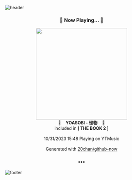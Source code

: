 ![header](https://capsule-render.vercel.app/api?type=wave&height=170&section=header&fontColor=090707&fontAlignX=45&fontAlignY=65&fontSize=100)

<h3 align="center">🎵 Now Playing... 🎵</h3>
<p align="center">
  <a href="https://music.youtube.com/watch?v=k0g04t7ZeSw">
    <img width="300" src="https://lh3.googleusercontent.com/CS9aE9fPqjKPhj2VBlDPhTq15nZquoSIiT9W9AKBwnr_kkSKnTTYnHky1HmMLgtIfHzudKSlfqYU88wi">
  </a>
  <br>
  🎵&nbsp&nbsp&nbsp <b>YOASOBI - 怪物</b> &nbsp&nbsp&nbsp🎵
  <br>
  included in <b>[ THE BOOK 2 ]</b>
  
  <br />
  <br />
  10/31/2023 15:48 Playing on YTMusic
  <br />
  <br />
  Generated with <a href="https://github.com/20chan/github-now">20chan/github-now</a>
</p>

<h3 align="center">•••</h3>

![footer](https://capsule-render.vercel.app/api?type=wave&height=150&section=footer)
